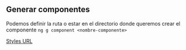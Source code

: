 ## Generar componentes

Podemos definir la ruta o estar en el directorio donde queremos crear el componente
`ng g component <nombre-componente>`

[Styles URL](https://gist.github.com/nicobytes/ba2252b0b5ac2cbdafc40c0accd24862)

